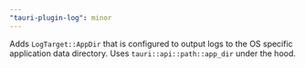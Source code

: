 ```yaml
---
"tauri-plugin-log": minor
---
```


Adds `LogTarget::AppDir` that is configured to output logs to the OS specific application data directory. Uses `tauri::api::path::app_dir` under the hood.
